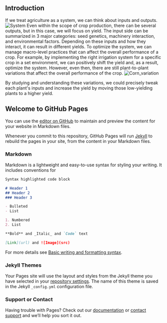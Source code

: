 ## Introduction 
If we treat agriculture as a system, we can think about inputs and outputs. 
![System](https://user-images.githubusercontent.com/86243647/144939640-b4072840-6061-48b5-9755-18b5b321523e.PNG)
Even within the scope of crop production, there can be several outputs, but in this case, we will focus on yield. The input side can be summarized in 3 major categories: seed genetics, machinery interaction, and environmental factors. Depending on these inputs and how they interact, it can result in different yields. To optimize the system, we can manage macro-level practices that can affect the overall performance of a crop. For example, by implementing the right irrigation system for a specific crop in a set environment, we can positively shift the yield and, as a result, optimize the system. However, even then, there are still plant-to-plant variations that affect the overall performance of the crop.
![Corn_variation](https://user-images.githubusercontent.com/86243647/144939652-ead6a9a3-9725-4403-a3f2-9b2823cd69d4.PNG)

By studying and understanding these variations, we could precisely tweak each plant's inputs and increase the yield by moving those low-yielding plants to a higher yield.  





## Welcome to GitHub Pages

You can use the [editor on GitHub](https://github.com/lizbethp/516X-Digital_Acre/edit/main/README.md) to maintain and preview the content for your website in Markdown files.

Whenever you commit to this repository, GitHub Pages will run [Jekyll](https://jekyllrb.com/) to rebuild the pages in your site, from the content in your Markdown files.

### Markdown

Markdown is a lightweight and easy-to-use syntax for styling your writing. It includes conventions for

```markdown
Syntax highlighted code block

# Header 1
## Header 2
### Header 3

- Bulleted
- List

1. Numbered
2. List

**Bold** and _Italic_ and `Code` text

[Link](url) and ![Image](src)
```

For more details see [Basic writing and formatting syntax](https://docs.github.com/en/github/writing-on-github/getting-started-with-writing-and-formatting-on-github/basic-writing-and-formatting-syntax).

### Jekyll Themes

Your Pages site will use the layout and styles from the Jekyll theme you have selected in your [repository settings](https://github.com/lizbethp/516X-Digital_Acre/settings/pages). The name of this theme is saved in the Jekyll `_config.yml` configuration file.

### Support or Contact

Having trouble with Pages? Check out our [documentation](https://docs.github.com/categories/github-pages-basics/) or [contact support](https://support.github.com/contact) and we’ll help you sort it out.
